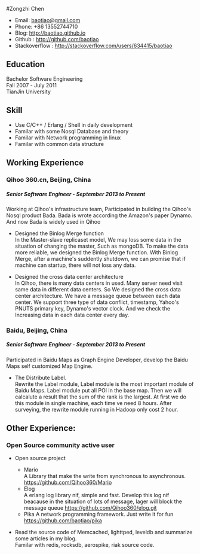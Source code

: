 #Zongzhi Chen

* Email: <baotiao@gmail.com>
* Phone: +86 13552744710 
* Blog: <http://baotiao.github.io>
* Github : <http://github.com/baotiao>
* Stackoverflow : <http://stackoverflow.com/users/634415/baotiao>

## Education
Bachelor Software Engineering  
Fall 2007 - July 2011  
TianJin University

## Skill

* Use C/C++ / Erlang / Shell in daily development
* Familar with some Nosql Database and theory
* Familar with Network programming in linux
* Familar with common data structure

## Working Experience

### Qihoo 360.cn, Beijing, China

##### Senior Software Engineer - September 2013 to Present

Working at Qihoo's infrastructure team, Participated in building the Qihoo's Nosql product Bada. Bada is wrote according the Amazon's paper Dynamo. And now Bada is widely used in Qihoo

* Designed the Binlog Merge function  
    In the Master-slave replicaset model, We may loss some data in the situation of changing the master, Such as mongoDB. To make the data more reliable, we designed the Binlog Merge function. With Binlog Merge, after a machine's suddently shutdown, we can promise that if machine can startup, there will not loss any data.
    
* Designed the cross data center architecture  
    In Qihoo, there is many data centers in used. Many server need visit same data in different data centers. So We designed the cross data center architecture. We have a message queue between each data center. We support three type of data conflict, timestamp, Yahoo's PNUTS primary key, Dynamo's vector clock. And we check the Increasing data in each data center every day.

 
<!--
* upgrade hive version in production 
-->

### Baidu, Beijing, China

##### Senior Software Engineer - September 2013 to Present

Participated in Baidu Maps as Graph Engine Developer, develop the Baidu Maps self customized Map Engine.

* The Distribute Label.  Rewrite the Label module, Label module is the most important module of Baidu Maps. Label module put all POI in the base map. Then we will calcalute a result that the sum of the rank is the largest. At first we do this module in single machine, each time ve need 8 hours.  After surveying, the rewrite module running in Hadoop only cost 2 hour.
## Other Experience:

### Open Source community active user

* Open source project  
    * Mario  
A Library that make the write from synchronous to asynchronous.
<https://github.com/Qihoo360/Mario>
    * Elog  
    A erlang log library nif, simple and fast. Develop this log nif beacause in the situation of lots of message, lager will block the message queue
    <https://github.com/Qihoo360/elog.git>
    * Pika
    A network programming framework. Just write it for fun
    <https://github.com/baotiao/pika>

* Read the source code of Memcached, lighttped, leveldb and summarize some articles in my blog.  
Familar with redis, rocksdb, aerospike, riak source code.


